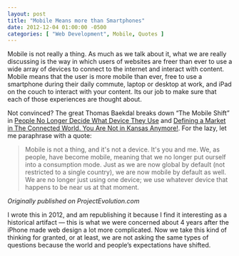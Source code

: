 ```yaml
---
layout: post
title: "Mobile Means more than Smartphones"
date: 2012-12-04 01:00:00 -0500
categories: [ "Web Development", Mobile, Quotes ]
---
```


Mobile is not really a thing. As much as we talk about it, what we are really 
discussing is the way in which users of websites are freer than ever to use a 
wide array of devices to connect to the internet and interact with content. 
Mobile means that the user is more mobile than ever, free to use a smartphone 
during their daily commute, laptop or desktop at work, and iPad on the couch to 
interact with your content. Its our job to make sure that each of those 
experiences are thought about. 

Not convinced? The great Thomas Baekdal breaks down “The Mobile Shift” in [People No Longer Decide What Device They Use](//www.baekdal.com/insights/people-no-longer-decide-what-device-they-use) and [Defining a Market in The Connected World. You Are Not in Kansas Anymore!](//www.baekdal.com/insights/defining-a-market-in-the-connected-world-you-are-not-in-kansas-anymore). For the lazy, let me paraphrase with a quote:

> Mobile is not a thing, and it's not a device. It's you and me. We, as people, have become mobile, meaning that we no longer put ourself into a consumption mode. Just as we are now global by default (not restricted to a single country), we are now mobile by default as well. We are no longer just using one device; we use whatever device that happens to be near us at that moment.       


*Originally published on ProjectEvolution.com*

<aside class="archive__statement">
I wrote this in 2012, and am republishing it because I find it interesting as a 
historical artifact — this is what we were concerned about 4 years after the iPhone 
made web design a lot more complicated. Now we take this kind of thinking for 
granted, or at least, we are not asking the same types of questions because the 
world and people’s expectations have shifted. 
</aside>
